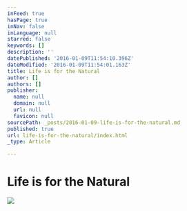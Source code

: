 ```yaml
---
inFeed: true
hasPage: true
inNav: false
inLanguage: null
starred: false
keywords: []
description: ''
datePublished: '2016-01-09T11:54:10.396Z'
dateModified: '2016-01-09T11:54:01.163Z'
title: Life is for the Natural
author: []
authors: []
publisher:
  name: null
  domain: null
  url: null
  favicon: null
sourcePath: _posts/2016-01-09-life-is-for-the-natural.md
published: true
url: life-is-for-the-natural/index.html
_type: Article

---
```

# Life is for the Natural
![](https://the-grid-user-content.s3-us-west-2.amazonaws.com/0a217bd8-3bae-484d-a77d-74e15d008983.jpg)